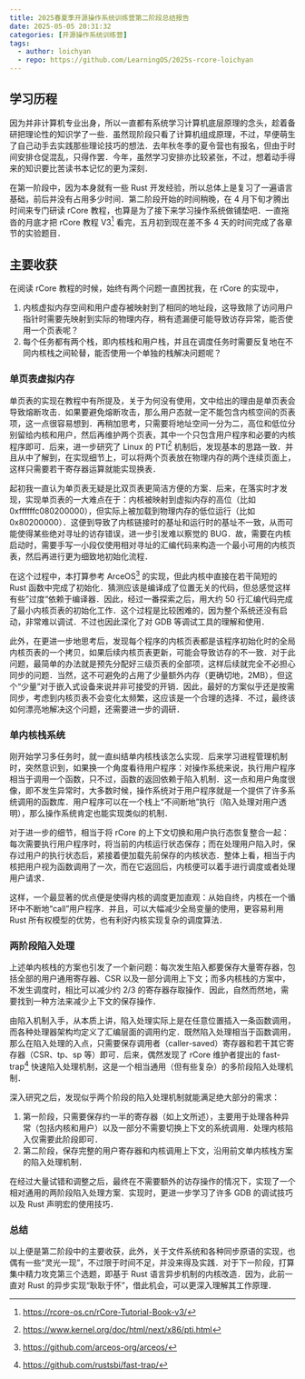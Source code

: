 ```yaml
---
title: 2025春夏季开源操作系统训练营第二阶段总结报告
date: 2025-05-05 20:31:32
categories: [开源操作系统训练营]
tags:
  - author: loichyan
  - repo: https://github.com/LearningOS/2025s-rcore-loichyan
---
```


## 学习历程

因为并非计算机专业出身，所以一直都有系统学习计算机底层原理的念头，趁着备研把理论性的知识学了一些．虽然现阶段只看了计算机组成原理，不过，早便萌生了自己动手去实践那些理论技巧的想法．去年秋冬季的夏令营也有报名，但由于时间安排仓促混乱，只得作罢．今年，虽然学习安排亦比较紧张，不过，想着动手得来的知识要比苦读书本记忆的更为深刻．

在第一阶段中，因为本身就有一些 Rust 开发经验，所以总体上是复习了一遍语言基础，前后并没有占用多少时间．第二阶段开始的时间稍晚，在 4 月下旬才腾出时间来专门研读 rCore 教程，也算是为了接下来学习操作系统做铺垫吧．一直拖沓的月底才把 rCore 教程 V3[^1] 看完，五月初到现在差不多 4 天的时间完成了各章节的实验题目．

## 主要收获

在阅读 rCore 教程的时候，始终有两个问题一直困扰我，在 rCore 的实现中，

1. 内核虚拟内存空间和用户虚存被映射到了相同的地址段，这导致除了访问用户指针时需要先映射到实际的物理内存，稍有遗漏便可能导致访存异常，能否使用一个页表呢？
2. 每个任务都有两个栈，即内核栈和用户栈，并且在调度任务时需要反复地在不同内核栈之间轮替，能否使用一个单独的栈解决问题呢？

### 单页表虚拟内存

单页表的实现在教程中有所提及，关于为何没有使用，文中给出的理由是单页表会导致熔断攻击．如果要避免熔断攻击，那么用户态就一定不能包含内核空间的页表项，这一点很容易想到．再稍加思考，只需要将地址空间一分为二，高位和低位分别留给内核和用户，然后再维护两个页表，其中一个只包含用户程序和必要的内核程序即可．后来，进一步研究了 Linux 的 PTI[^2] 机制后，发现基本的思路一致．并且从中了解到，在实现细节上，可以将两个页表放在物理内存的两个连续页面上，这样只需要若干寄存器运算就能实现换表．

起初我一直认为单页表无疑是比双页表更简洁方便的方案．后来，在落实时才发现，实现单页表的一大难点在于：内核被映射到虚拟内存的高位（比如 0xffffffc080200000），但实际上被加载到物理内存的低位运行（比如 0x80200000）．这便到导致了内核链接时的基址和运行时的基址不一致，从而可能使得某些绝对寻址的访存错误，进一步引发难以察觉的 BUG．故，需要在内核启动时，需要手写一小段仅使用相对寻址的汇编代码来构造一个最小可用的内核页表，然后再进行更为细致地初始化流程．

在这个过程中，本打算参考 ArceOS[^3] 的实现，但此内核中直接在若干简短的 Rust 函数中完成了初始化．猜测应该是编译成了位置无关的代码，但总感觉这样有些”过度“依赖于编译器．因此，经过一番探索之后，用大约 50 行汇编代码完成了最小内核页表的初始化工作．这个过程是比较困难的，因为整个系统还没有启动，非常难以调试．不过也因此深化了对 GDB 等调试工具的理解和使用．

此外，在更进一步地思考后，发现每个程序的内核页表都是该程序初始化时的全局内核页表的一个拷贝，如果后续内核页表更新，可能会导致访存的不一致．对于此问题，最简单的办法就是预先分配好三级页表的全部项，这样后续就完全不必担心同步的问题．当然，这不可避免的占用了少量额外内存（更确切地，2MB），但这个“少量”对于嵌入式设备来说并非可接受的开销．因此，最好的方案似乎还是按需同步，考虑到内核页表不会变化太频繁，这应该是一个合理的选择．不过，最终该如何漂亮地解决这个问题，还需要进一步的调研．

### 单内核栈系统

刚开始学习多任务时，就一直纠结单内核栈该怎么实现．后来学习进程管理机制时，突然意识到，如果换一个角度看待用户程序：对操作系统来说，执行用户程序相当于调用一个函数，只不过，函数的返回依赖于陷入机制．这一点和用户角度很像，即不发生异常时，大多数时候，操作系统对于用户程序就是一个提供了许多系统调用的函数库．用户程序可以在一个栈上“不间断地”执行（陷入处理对用户透明），那么操作系统肯定也能实现类似的机制．

对于进一步的细节，相当于将 rCore 的上下文切换和用户执行态恢复整合一起：每次需要执行用户程序时，将当前的内核运行状态保存；而在处理用户陷入时，保存过用户的执行状态后，紧接着便加载先前保存的内核状态．整体上看，相当于内核把用户视为函数调用了一次，而在它返回后，内核便可以着手进行调度或者处理用户请求．

这样，一个最显著的优点便是使得内核的调度更加直观：从始自终，内核在一个循环中不断地“call”用户程序．并且，可以大幅减少全局变量的使用，更容易利用 Rust 所有权模型的优势，也有利好内核实现复杂的调度算法．

### 两阶段陷入处理

上述单内核栈的方案也引发了一个新问题：每次发生陷入都要保存大量寄存器，包括全部的用户通用寄存器、CSR 以及一部分调用上下文；而多内核栈的方案中，不发生调度时，相比可以减少约 2/3 的寄存器存取操作．因此，自然而然地，需要找到一种方法来减少上下文的保存操作．

由陷入机制入手，从本质上讲，陷入处理实际上是在任意位置插入一条函数调用，而各种处理器架构均定义了汇编层面的调用约定．既然陷入处理相当于函数调用，那么在陷入处理的入点，只需要保存调用者（caller-saved）寄存器和若干其它寄存器（CSR、tp、sp 等）即可．后来，偶然发现了 rCore 维护者提出的 fast-trap[^4] 快速陷入处理机制，这是一个相当通用（但有些复杂）的多阶段陷入处理机制．

深入研究之后，发现似乎两个阶段的陷入处理机制就能满足绝大部分的需求：

1. 第一阶段，只需要保存约一半的寄存器（如上文所述），主要用于处理各种异常（包括内核和用户）以及一部分不需要切换上下文的系统调用．处理内核陷入仅需要此阶段即可．
2. 第二阶段，保存完整的用户寄存器和内核调用上下文，沿用前文单内核栈方案的陷入处理机制．

在经过大量试错和调整之后，最终在不需要额外的访存操作的情况下，实现了一个相对通用的两阶段陷入处理方案．实现时，更进一步学习了许多 GDB 的调试技巧以及 Rust 声明宏的使用技巧．

### 总结

以上便是第二阶段中的主要收获，此外，关于文件系统和各种同步原语的实现，也偶有一些“灵光一现”，不过限于时间不足，并没来得及实践．对于下一阶段，打算集中精力攻克第三个选题，即基于 Rust 语言异步机制的内核改造．因为，此前一直对 Rust 的异步实现“耿耿于怀”，借此机会，可以更深入理解其工作原理．

[^1]: <https://rcore-os.cn/rCore-Tutorial-Book-v3/>
[^2]: <https://www.kernel.org/doc/html/next/x86/pti.html>
[^3]: <https://github.com/arceos-org/arceos/>
[^4]: <https://github.com/rustsbi/fast-trap/>
